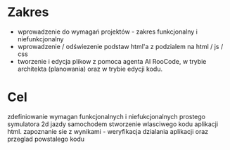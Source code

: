
# Zakres

* wprowadzenie do wymagań projektów - zakres funkcjonalny i niefunkcjonalny 
* wprowadzenie / odświezenie podstaw html'a z podzialem na html / js / css
* tworzenie i edycja plikow z pomoca agenta AI RooCode, w trybie architekta (planowania) oraz w trybie edycji kodu. 

# Cel 

zdefiniowanie wymagan funkcjonalnych i niefukcjonalnych prostego symulatora 2d jazdy samochodem
stworzenie wlasciwego kodu aplikacji html. 
zapoznanie sie z wynikami - weryfikacja dzialania aplikacji oraz przeglad powstalego kodu




